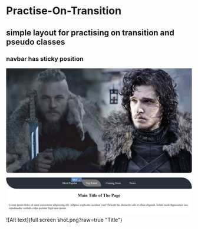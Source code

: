 # Practise-On-Transition
## simple layout for  practising on transition and pseudo classes
### navbar has sticky position
![Alt text](screenshot.png?raw=true "Title")
![Alt text](full screen shot.png?raw=true "Title")
